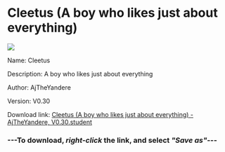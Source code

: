 # Cleetus (A boy who likes just about everything)

<img src = "https://raw.githubusercontent.com/Arbiter1223/Daigaku-Gurashi-Custom-Students/master/Students/Files/Cleetus%20(A%20boy%20who%20likes%20just%20about%20everything).png">

Name: Cleetus

Description: A boy who likes just about everything

Author: AjTheYandere

Version: V0.30

Download link: <a href="https://raw.githubusercontent.com/Arbiter1223/Daigaku-Gurashi-Custom-Students/master/Students/Files/Cleetus%20(A%20boy%20who%20likes%20just%20about%20everything)%20-%20AjTheYandere%2C%20V0.30.student">Cleetus (A boy who likes just about everything) - AjTheYandere, V0.30.student</a>

### ---**To download, _right-click_ the link, and select _"Save as"_**---

